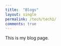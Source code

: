 ```yaml
---
title:  "Blogs"
layout: single
permalink: /tech/tech1/
comments: true
---
```


This is my blog page.

<!-- {% for post in site.posts %}
    {% include archive-single.html %}
{% endfor %} -->
